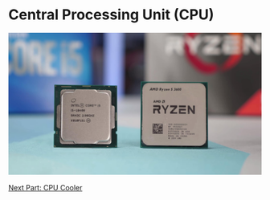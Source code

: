 # Central Processing Unit (CPU) 
![AMDvsIntel CPU](../images/intelAMD.jpg)






[Next Part: CPU Cooler](cpucooler.md)
